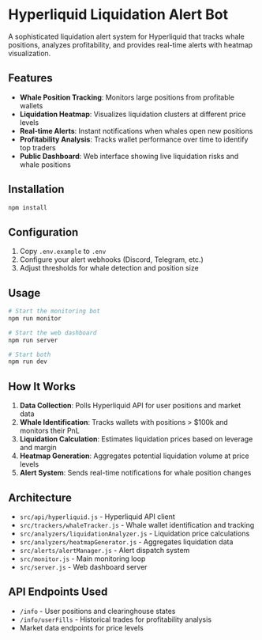 # Hyperliquid Liquidation Alert Bot

A sophisticated liquidation alert system for Hyperliquid that tracks whale positions, analyzes profitability, and provides real-time alerts with heatmap visualization.

## Features

- **Whale Position Tracking**: Monitors large positions from profitable wallets
- **Liquidation Heatmap**: Visualizes liquidation clusters at different price levels
- **Real-time Alerts**: Instant notifications when whales open new positions
- **Profitability Analysis**: Tracks wallet performance over time to identify top traders
- **Public Dashboard**: Web interface showing live liquidation risks and whale positions

## Installation

```bash
npm install
```

## Configuration

1. Copy `.env.example` to `.env`
2. Configure your alert webhooks (Discord, Telegram, etc.)
3. Adjust thresholds for whale detection and position size

## Usage

```bash
# Start the monitoring bot
npm run monitor

# Start the web dashboard
npm run server

# Start both
npm run dev
```

## How It Works

1. **Data Collection**: Polls Hyperliquid API for user positions and market data
2. **Whale Identification**: Tracks wallets with positions > $100k and monitors their PnL
3. **Liquidation Calculation**: Estimates liquidation prices based on leverage and margin
4. **Heatmap Generation**: Aggregates potential liquidation volume at price levels
5. **Alert System**: Sends real-time notifications for whale position changes

## Architecture

- `src/api/hyperliquid.js` - Hyperliquid API client
- `src/trackers/whaleTracker.js` - Whale wallet identification and tracking
- `src/analyzers/liquidationAnalyzer.js` - Liquidation price calculations
- `src/analyzers/heatmapGenerator.js` - Aggregates liquidation data
- `src/alerts/alertManager.js` - Alert dispatch system
- `src/monitor.js` - Main monitoring loop
- `src/server.js` - Web dashboard server

## API Endpoints Used

- `/info` - User positions and clearinghouse states
- `/info/userFills` - Historical trades for profitability analysis
- Market data endpoints for price levels

